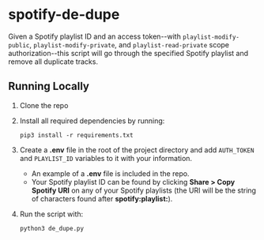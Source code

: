 # spotify-de-dupe
Given a Spotify playlist ID and an access token--with `playlist-modify-public`, `playlist-modify-private`, and `playlist-read-private` scope authorization--this script will go through the specified Spotify playlist and remove all duplicate tracks.

## Running Locally
1. Clone the repo
2. Install all required dependencies by running:
    ```
    pip3 install -r requirements.txt
    ```
3. Create a **.env** file in the root of the project directory and add `AUTH_TOKEN` and `PLAYLIST_ID` variables to it with your information. 
    - An example of a **.env** file is included in the repo. 
    - Your Spotify playlist ID can be found by clicking **Share > Copy Spotify URI** on any of your Spotify playlists (the URI will be the string of characters found after **spotify:playlist:**). 

4. Run the script with:
    ```
    python3 de_dupe.py
    ```
